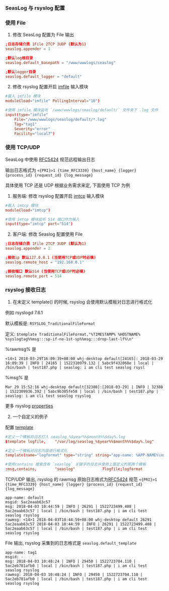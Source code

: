 ### SeasLog 与 rsyslog 配置

### 使用 File

1. 修改 SeasLog 配置为 File 输出

```conf
;日志存储介质 1File 2TCP 3UDP (默认为1)
seaslog.appender = 1

;默认log根目录
seaslog.default_basepath = "/www/wwwlogs/seaslog"

;默认logger目录
seaslog.default_logger = "default"
```

2. 修改 rsyslog 配置开启 [imfile](http://www.rsyslog.com/doc/v8-stable/configuration/modules/imfile.html) 输入模块

```conf
#载入 imfile 模块
module(load="imfile" PollingInterval="10")

#使用 imfile 模块监听 `/www/wwwlogs/seaslog/default/` 文件夹下 .log 文件
input(type="imfile"
    File="/www/wwwlogs/seaslog/default/*.log"
    Tag="tag1"
    Severity="error"
    Facility="local7")
```

### 使用 TCP/UDP

SeasLog 中使用 [RFC5424](https://tools.ietf.org/html/rfc5424) 规范远程输出日志

输出日志格式为 `<{PRI}>1 {time_RFC3339} {host_name} {logger} {process_id} {request_id} {log_message}`

具体使用 TCP 还是 UDP 根据业务需求来定, 下面使用 TCP 为例

1. 服务端: 修改 rsyslog 配置开启 [imtcp](http://www.rsyslog.com/doc/v8-stable/configuration/modules/imtcp.html) 输入模块

```conf
#载入 imtcp 模块
module(load="imtcp")

#使用 imtcp 模块监听 514 端口作为输入
input(type="imtcp" port="514")
```

2. 客户端: 修改 Seaslog 配置使用 File

```conf
;日志存储介质 1File 2TCP 3UDP (默认为1)
seaslog.appender = 2

;接收ip 默认127.0.0.1 (当使用TCP或UDP时必填)
seaslog.remote_host = "192.168.0.1"

;接收端口 默认514 (当使用TCP或UDP时必填)
seaslog.remote_port = 514
```

### rsyslog 接收日志

1. 在未定义 template() 的时候, rsyslog 会使用默认模板对日志进行格式化

例如 rsyslogd 7.6.1 

默认模板是: `RSYSLOG_TraditionalFileFormat`

定义: `$template TraditionalFileFormat,"%TIMESTAMP% %HOSTNAME% %syslogtag%%msg:::sp-if-no-1st-sp%%msg:::drop-last-lf%\n" `

%rawmsg% 是

`<14>1 2018-03-29T16:09:39+08:00 whj-desktop default[24165]: 2018-03-29 16:09:39 | INFO | 24165 | 1522310979.132 | 5abc9f432068e | local | /bin/bash | test187.php | seaslog: i am cli test seaslog rsysl`

%msg% 是

`Mar 29 15:52:16 whj-desktop default[32380]:[2018-03-29] | INFO | 32380 | 1522309936.392 | 5abc9b305fe58 | local | /bin/bash | test187.php | seaslog: i am cli test seaslog rsyslog`

更多 rsyslog [properties](http://www.rsyslog.com/doc/v8-stable/configuration/properties.html)

2. 一个自定义的例子

配置 [template](http://www.rsyslog.com/doc/v8-stable/configuration/templates.html)

```conf
#定义一个模板将日志打入 seaslog_%$year%%$month%%$day%.log
$template logfile,    "/var/log/seaslog_%$year%%$month%%$day%.log"

#定义一个模板对日志内容进行格式化
template(name="logformat" type="string" string="app-name: %APP-NAME%\nmsgid: %MSGID% \nmsg: %msg% \nrawmsg: %rawmsg% \n\n")

#使用contains 搜索含有 `seaslog` 关键字的日志并使用上面定义的那两个模板
:msg,contains,        "seaslog"            ?logfile;logformat
```

TCP/UDP 输出, rsyslog 的 rawmsg 原始日志格式为[RFC5424](https://tools.ietf.org/html/rfc5424) 规范 `<{PRI}>1 {time_RFC3339} {host_name} {logger} {process_id} {request_id} {log_message}`

```
app-name: default
msgid: 5ac2eaab63c57 
msg: 2018-04-03 10:44:59 | INFO | 26291 | 1522723499.408 | 5ac2eaab63c57 | local | /bin/bash | test187.php | i am cli test seaslog rsyslog 
rawmsg: <14>1 2018-04-03T10:44:59+08:00 whj-desktop default 26291 5ac2eaab63c57 2018-04-03 10:44:59 | INFO | 26291 | 1522723499.408 | 5ac2eaab63c57 | local | /bin/bash | test187.php | i am cli test seaslog rsyslog
```

File 输出, rsyslog 采集到的日志格式是 `seaslog.default_template`

```
app-name: tag1
msgid: - 
msg: 2018-04-03 10:48:24 | INFO | 29450 | 1522723704.110 | 5ac2eb781afb0 | local | /bin/bash | test187.php | i am cli test seaslog rsyslog 
rawmsg: 2018-04-03 10:48:24 | INFO | 29450 | 1522723704.110 | 5ac2eb781afb0 | local | /bin/bash | test187.php | i am cli test seaslog rsyslog
```


